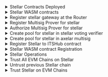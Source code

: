 <details>
<summary>Stellar Contracts Deployed</summary>

| Contract                  | TX                                                                                                          | CMD                                                                                                                                   |
| ------------------------- | ----------------------------------------------------------------------------------------------------------- | ------------------------------------------------------------------------------------------------------------------------------------- |
| `AxelarGateway`           | https://stellar.expert/explorer/testnet/tx/6f9502c78a4ee9ae7299d3ab21da3c81ddfe1a30bd87bb0c2ffb057f532af31b | `ts-node stellar/deploy-contract.js deploy AxelarGateway --version v1.0.0 --minimum-rotation-delay 3600 --previous-signers-retention 15` |
| `AxelarOperators`         | https://stellar.expert/explorer/testnet/tx/1dcf9f86d789491bc309afbb1bf410e5ae31f57b07e1826449ef1fec76fdddde | `ts-node stellar/deploy-contract.js deploy AxelarOperators --version v1.0.0`                                                             |
| `AxelarGasService`        | https://stellar.expert/explorer/testnet/tx/86dca8168173ca1554ceb895bfcc9e0b5265a0ea99af9bdd672919e8dd64cfb5 | `ts-node stellar/deploy-contract.js deploy AxelarGasService --version v1.0.0`                                                            |
| `Upgrader`                | https://stellar.expert/explorer/testnet/tx/261741e64e56fe938365f651fb5c918d1d2ec172d1c148559cdfe3d31b163806 | `ts-node stellar/deploy-contract.js deploy Upgrader --version v1.0.0`                                                                    |
| `InterchainTokenService ` | https://stellar.expert/explorer/testnet/tx/4882c685c2da6ed45945a98c9eb3251a6e5149b82d48e17e1cd46b7df4510dac | `ts-node stellar/deploy-contract.js deploy InterchainTokenService --version v1.0.0`                                                      |
| `AxelarExample`           | https://stellar.expert/explorer/testnet/tx/faee5419b86ab4bab3bab67400b79246da6b205226a17380ddecfc5d44579c8e | `ts-node stellar/deploy-contract.js deploy AxelarExample --wasm-path artifacts/stellar_example-v1.0.0.optimized.wasm`                    |

</details>

<details>
<summary>Stellar WASM contracts</summary>

| Contract         | TX                                                                                                      | CMD                                                                                                                                                     |
| ---------------- | ------------------------------------------------------------------------------------------------------- | ------------------------------------------------------------------------------------------------------------------------------------------------------- |
| `VotingVerifier` | https://testnet.axelarscan.io/account/axelar1a4wt84rllhuwpdvymj4tql6cugfsmdmau9ufmzcm329yx9st96eqx05uam | `ts-node ./cosmwasm/deploy-contract.js instantiate -c VotingVerifier --fetchCodeId --instantiate2 --admin "axelar1zlr7e5qf3sz7yf890rkh9tcnu87234k6k7ytd9"` |
| `Gateway`        | https://testnet.axelarscan.io/account/axelar1h5mvyzjjara9a5jk4psayas6pg9c55llay02mmaprzmfk5r6epfqqadvs4 | `ts-node ./cosmwasm/deploy-contract.js instantiate -c Gateway --fetchCodeId --instantiate2 --admin "axelar1zlr7e5qf3sz7yf890rkh9tcnu87234k6k7ytd9"`        |
| `MultisigProver` | https://testnet.axelarscan.io/account/axelar1cypnpcqk4zpk32stl7dutv3cdnag0q2v5a7dzfxh4jukrzxagxpqgjl5sr | `ts-node ./cosmwasm/deploy-contract.js instantiate -c MultisigProver --fetchCodeId --instantiate2 --admin "axelar1zlr7e5qf3sz7yf890rkh9tcnu87234k6k7ytd9"` |

</details>

<details>
<summary>Register stellar gateway at the Router</summary>

```
➜  axelar-contract-deployments git:(release/2025-q1-devnet) ✗ ts-node cosmwasm/submit-proposal.js execute \
  -c Router \
  -t "Register Gateway for stellar" \
  -d "Register Gateway address for stellar at Router contract" \
  --deposit $DEPOSIT_VALUE \
  --msg "{
    \"register_chain\": {
      \"chain\": \"stellar-2025-q1\",
      \"gateway_address\": \"$GATEWAY\",
      \"msg_id_format\": \"hex_tx_hash_and_event_index\"
      }
    }"
Encoded /cosmwasm.wasm.v1.ExecuteContractProposal: {
  "title": "Register Gateway for stellar",
  "description": "Register Gateway address for stellar at Router contract",
  "runAs": "axelar10d07y265gmmuvt4z0w9aw880jnsr700j7v9daj",
  "contract": "axelar1d9atnamjjhtc46zmzyc202llqs0rhtxnphs6mkjurekath3mkgtq7hsk93",
  "msg": {
    "register_chain": {
      "chain": "stellar-2025-q1",
      "gateway_address": "axelar1h5mvyzjjara9a5jk4psayas6pg9c55llay02mmaprzmfk5r6epfqqadvs4",
      "msg_id_format": "hex_tx_hash_and_event_index"
    }
  },
  "funds": []
}

Proceed with proposal submission? (y/n) y

Proposal submitted: 238
```

</details>

<details>
<summary>Register Multisig Prover for stellar</summary>

```
➜  axelar-contract-deployments git:(release/2025-q1-devnet) ✗ ts-node cosmwasm/submit-proposal.js execute \
  -c Coordinator \
  -t "Register Multisig Prover for stellar" \
  -d "Register Multisig Prover address for stellar at Coordinator contract" \
  --deposit $DEPOSIT_VALUE \
  --msg "{
    \"register_prover_contract\": {
      \"chain_name\": \"stellar-2025-q1\",
      \"new_prover_addr\": \"$MULTISIG_PROVER\"
    }
  }"
Encoded /cosmwasm.wasm.v1.ExecuteContractProposal: {
  "title": "Register Multisig Prover for stellar",
  "description": "Register Multisig Prover address for stellar at Coordinator contract",
  "runAs": "axelar10d07y265gmmuvt4z0w9aw880jnsr700j7v9daj",
  "contract": "axelar1rwy79m8u76q2pm3lrxednlgtqjd8439l7hmctdxvjsv2shsu9meq8ntlvx",
  "msg": {
    "register_prover_contract": {
      "chain_name": "stellar-2025-q1",
      "new_prover_addr": "axelar1cypnpcqk4zpk32stl7dutv3cdnag0q2v5a7dzfxh4jukrzxagxpqgjl5sr"
    }
  },
  "funds": []
}

Proceed with proposal submission? (y/n) y

Proposal submitted: 239
```

</details>

<details>
<summary>Authorize Multisig Prover for stellar</summary>

```
➜  axelar-contract-deployments git:(release/2025-q1-devnet) ✗ ts-node cosmwasm/submit-proposal.js execute \
  -c Multisig \
  -t "Authorize Multisig Prover for stellar" \
  -d "Authorize Multisig Prover address for stellar at Multisig contract" \
  --deposit $DEPOSIT_VALUE \
  --msg "{
    \"authorize_callers\": {
      \"contracts\": {
        \"$MULTISIG_PROVER\": \"stellar-2025-q1\"
      }
    }
  }"
Encoded /cosmwasm.wasm.v1.ExecuteContractProposal: {
  "title": "Authorize Multisig Prover for stellar",
  "description": "Authorize Multisig Prover address for stellar at Multisig contract",
  "runAs": "axelar10d07y265gmmuvt4z0w9aw880jnsr700j7v9daj",
  "contract": "axelar14a4ar5jh7ue4wg28jwsspf23r8k68j7g5d6d3fsttrhp42ajn4xq6zayy5",
  "msg": {
    "authorize_callers": {
      "contracts": {
        "axelar1cypnpcqk4zpk32stl7dutv3cdnag0q2v5a7dzfxh4jukrzxagxpqgjl5sr": "stellar-2025-q1"
      }
    }
  },
  "funds": []
}

Proceed with proposal submission? (y/n) y

Proposal submitted: 240
```

</details>

<details>
<summary>Create pool for stellar in stellar voting verifier</summary>

```
➜  axelar-contract-deployments git:(release/2025-q1-devnet) ✗ ts-node cosmwasm/submit-proposal.js execute \
  -c Rewards \
  -t "Create pool for stellar in stellar voting verifier" \
  -d "Create pool for stellar in stellar voting verifier" \
  --deposit $DEPOSIT_VALUE \
  --msg "{
    \"create_pool\": {
      \"params\": {
        \"epoch_duration\": \"100\",
        \"participation_threshold\": [\"7\", \"10\"],
        \"rewards_per_epoch\": \"100\"
      },
      \"pool_id\": {
        \"chain_name\": \"stellar-2025-q1\",
        \"contract\": \"$VOTING_VERIFIER\"
      }
    }
  }"
Encoded /cosmwasm.wasm.v1.ExecuteContractProposal: {
  "title": "Create pool for stellar in stellar voting verifier",
  "description": "Create pool for stellar in stellar voting verifier",
  "runAs": "axelar10d07y265gmmuvt4z0w9aw880jnsr700j7v9daj",
  "contract": "axelar1harq5xe68lzl2kx4e5ch4k8840cgqnry567g0fgw7vt2atcuugrqfa7j5z",
  "msg": {
    "create_pool": {
      "params": {
        "epoch_duration": "14845",
        "participation_threshold": [
          "7",
          "10"
        ],
        "rewards_per_epoch": "100"
      },
      "pool_id": {
        "chain_name": "stellar-2025-q1",
        "contract": "axelar1a4wt84rllhuwpdvymj4tql6cugfsmdmau9ufmzcm329yx9st96eqx05uam"
      }
    }
  },
  "funds": []
}

Proceed with proposal submission? (y/n) y

Proposal submitted: 241
```

</details>

<details>
<summary>Create pool for stellar in axelar multisig</summary>

```
➜  axelar-contract-deployments git:(release/2025-q1-devnet) ✗ ts-node cosmwasm/submit-proposal.js execute \
  -c Rewards \
  -t "Create pool for stellar in axelar multisig" \
  -d "Create pool for stellar in axelar multisig" \
  --deposit $DEPOSIT_VALUE \
  --msg "{
    \"create_pool\": {
      \"params\": {
        \"epoch_duration\": \"100\",
        \"participation_threshold\": [\"7\", \"10\"],
        \"rewards_per_epoch\": \"100\"
      },
      \"pool_id\": {
        \"chain_name\": \"stellar-2025-q1\",
        \"contract\": \"$MULTISIG\"
      }
    }
  }"
Encoded /cosmwasm.wasm.v1.ExecuteContractProposal: {
  "title": "Create pool for stellar in axelar multisig",
  "description": "Create pool for stellar in axelar multisig",
  "runAs": "axelar10d07y265gmmuvt4z0w9aw880jnsr700j7v9daj",
  "contract": "axelar1harq5xe68lzl2kx4e5ch4k8840cgqnry567g0fgw7vt2atcuugrqfa7j5z",
  "msg": {
    "create_pool": {
      "params": {
        "epoch_duration": "14845",
        "participation_threshold": [
          "7",
          "10"
        ],
        "rewards_per_epoch": "100"
      },
      "pool_id": {
        "chain_name": "stellar-2025-q1",
        "contract": "axelar14a4ar5jh7ue4wg28jwsspf23r8k68j7g5d6d3fsttrhp42ajn4xq6zayy5"
      }
    }
  },
  "funds": []
}

Proceed with proposal submission? (y/n) y

Proposal submitted: 242
```

</details>

<details>
<summary>Register Stellar to ITSHub contract</summary>

```
➜  axelar-contract-deployments git:(release/2025-q1-devnet) ✗ ts-node cosmwasm/submit-proposal.js \
    its-hub-register-chains $CHAIN \
    -t "Register $CHAIN on ITS Hub" \
    -d "Register $CHAIN on ITS Hub" \
    --deposit $DEPOSIT_VALUE
Encoded /cosmwasm.wasm.v1.ExecuteContractProposal: {
  "title": "Register stellar-2025-q1 on ITS Hub",
  "description": "Register stellar-2025-q1 on ITS Hub",
  "runAs": "axelar10d07y265gmmuvt4z0w9aw880jnsr700j7v9daj",
  "contract": "axelar1aqcj54lzz0rk22gvqgcn8fr5tx4rzwdv5wv5j9dmnacgefvd7wzsy2j2mr",
  "msg": {
    "register_chains": {
      "chains": [
        {
          "chain": "stellar-2025-q1",
          "its_edge_contract": "CCXT3EAQ7GPQTJWENU62SIFBQ3D4JMNQSB77KRPTGBJ7ZWBYESZQBZRK",
          "truncation": {
            "max_uint": "170141183460469231731687303715884105727",
            "max_decimals_when_truncating": 255
          }
        }
      ]
    }
  },
  "funds": []
}

Proceed with proposal submission? (y/n) y

Proposal submitted: 243

https://testnet.axelarscan.io/proposal/243
```

</details>

<details>
<summary>Stellar WASM contract Registration</summary>

| Operation                     | TX                                                                                                 | CMD                                                                                                             |
| ----------------------------- | -------------------------------------------------------------------------------------------------- | --------------------------------------------------------------------------------------------------------------- |
| `Create genesis verifier set` | https://stagenet.axelarscan.io/tx/C60A4A5A1A31D047B75D24C7A3017C682F4D3D349DB54FD7015A72FD30F7A40B | `axd tx wasm execute $MULTISIG_PROVER '"update_verifier_set"' --from amplifier --gas auto --gas-adjustment 1.2` |

</details>

<details>
<summary>Stellar Operations</summary>

| Ops             | TX                                                                                                          | CMD                              |
| --------------- | ----------------------------------------------------------------------------------------------------------- | -------------------------------- |
| `Rotate Signer` | https://stellar.expert/explorer/testnet/tx/1826e00ce3856e9b25711d9168a4d43f4149b4f551d7b0a96ac961de2194f842 | `ts-node stellar/gateway.js rotate` |

</details>

<details>
<summary>Trust All EVM Chains on Stellar</summary>

```
ts-node stellar/its.js add-trusted-chains all
Wallet address: GBP4FSAOFV5O72AB3YQRDCYVD47W4N7KQK3OJODXSU3OBPNGKX4SQTJ3

Wallet balances: 9962.4203987 XLM

Wallet sequence: 2418066587705

Proceed with action addTrustedChains (y/n) y

Missing InterchainTokenService edge contract for chain: Centrifuge

Missing InterchainTokenService edge contract for chain: Hedera

set_trusted_chain: ethereum-sepolia

Is trusted chain tx: a0bc647315a843c4225baa400edcfef47aee12f2cb348ffe33ec0d9ed9d515f3

set_trusted_chain tx: 4a7ef3d5db1fdd2143e76d00057d422064ff160d45de59eeedc228d90e175064

Successfully added trusted chain: ethereum-sepolia

set_trusted_chain: Avalanche

Is trusted chain tx: f02077dadc52e8edcd57d0edebc1217d46fe8806f64bde90b8b9bac98350cc9d

set_trusted_chain tx: 893691c04ae6d51496fb7fc75f9c73c429e30ea24b7a896124eb38f4c3f7bda4

Successfully added trusted chain: Avalanche

set_trusted_chain: Fantom

Is trusted chain tx: 796567cad33d7c0b4b6909b6c6837501e7cba833aad2b8022a3b3e15b6a59a10

set_trusted_chain tx: 6989c39a84974016f9c72ee705d584db8663549e7e55f583a8d54c5c16f0dd5d

Successfully added trusted chain: Fantom

set_trusted_chain: Moonbeam

Is trusted chain tx: 28fd48f7bcf2ac7ff21a3acb539f80a1bbfd37949627272e812c4ee1fd3bade3

set_trusted_chain tx: f239c40b4fefa9235b9b15c90500bd94c5ee28a4614631e6db4eb0d257be95b4

Successfully added trusted chain: Moonbeam

set_trusted_chain: binance

Is trusted chain tx: 941b88f181c806a3af426e9dd691bee6f9e2f82980d9a9a8b1d78d037056c2ff

set_trusted_chain tx: 38fe2ebef696e0686d0204d8b70f7d810686d2cd8900f72f8692d6332fbf7040

Successfully added trusted chain: binance

set_trusted_chain: celo

Is trusted chain tx: efe441c5c66c4effe00f9599452769dce99b94b6d057142236038d5eca99023c

set_trusted_chain tx: 986f49358a6628646be49803d728723ab1b761fbe26d17bd89791173ebe7cca0

Successfully added trusted chain: celo

set_trusted_chain: kava

Is trusted chain tx: 13c317c22acabcf4f2787cbe3c386d8dfe674ef705a8fdefef2be4a90f553599

set_trusted_chain tx: cf8bc5afaf4e3b274713e8c756c5b3d19ece561abfaeedf3bb884eaff73a1bcf

Successfully added trusted chain: kava

set_trusted_chain: filecoin-2

Is trusted chain tx: 9a941b6927f674fa2d5d2884cefd88559b29776199a5d1b4e9e7010e75559739

set_trusted_chain tx: 667fa72e65d2f285d55e09462cccd2a7f949e2a8007b10c6d0f225332ce0f57c

Successfully added trusted chain: filecoin-2

set_trusted_chain: scroll

Is trusted chain tx: b35549b6968c68c5ae99b1cfa1898ad8e4f4236a46d25e2217f6adb32a2b570c

set_trusted_chain tx: 93d0d141ef98a28ba651fb9b2bfdd0293a486caa7a215d86395621b74ce772d3

Successfully added trusted chain: scroll

set_trusted_chain: immutable

Is trusted chain tx: e5951b7ff7f92f683c6e117bc04bdd0c199fde8f38bea6fd8bfaae36a69b7c72

set_trusted_chain tx: f78177aa475cfa0443ee09372852d2dd658b62ca98b0db9affc266729daddecc

Successfully added trusted chain: immutable

set_trusted_chain: arbitrum-sepolia

Is trusted chain tx: ca22894b0106e7199e4a26c8a5ac22eca6372b8eae71ff5396c3aaa873dcca2d

set_trusted_chain tx: 04558755b936ecef865385d2834fd24d04ef95ef0884c74531f5505ff5b0f2d3

Successfully added trusted chain: arbitrum-sepolia

set_trusted_chain: fraxtal

Is trusted chain tx: be8d2af620a65ba4eac9e190b2da26275468648b4c572990364f7f3a1f621fc5

set_trusted_chain tx: d680e426e11a8a465ac42dead2b26547737742f9e576af4e9ae293a1b6c62779

Successfully added trusted chain: fraxtal

set_trusted_chain: optimism-sepolia

Is trusted chain tx: 55dd87eb8553624be61c44be7ef98dc3c525e99933c0b1251420eec546ef45a7

set_trusted_chain tx: 56ddd3a48d7046a3ce2b85a096ba59054d66966fca069765d1cf7d963217cd92

Successfully added trusted chain: optimism-sepolia

set_trusted_chain: base-sepolia

Is trusted chain tx: c451e9387113e8b6c8942ac0e6e72df72befde4da22d99a800695edd553c5fdf

set_trusted_chain tx: 8578b4d13b9a5616db6ecc58a41520d1df5165bdf9a98cbd055f171248396ad1

Successfully added trusted chain: base-sepolia

set_trusted_chain: blast-sepolia

Is trusted chain tx: d2e75b148c9509291ede65aaec4a2009a92c3211fdc9b33d4abb7a7e474b1aea

set_trusted_chain tx: 69fd80412375233b8ebdfa151d18282cc173404060b15643a4e8cba67021ce6f

Successfully added trusted chain: blast-sepolia

set_trusted_chain: mantle-sepolia

Is trusted chain tx: 353d18bb0b7251c07a4371b47f138ac0f83cf4304244fd5a8a0297638848f89d

set_trusted_chain tx: 724b7f78564f5ae6315b80d710617fb6602da9d6d130c18e7093cd361500cf97

Successfully added trusted chain: mantle-sepolia

set_trusted_chain: polygon-sepolia

Is trusted chain tx: 5a0fd4f4e993677af40da2812690811e491614b854ffe161dbb88ea3aaad6f90

set_trusted_chain tx: a214c7326fa7a18256f27d86d0aca5913a3d46d1ef1cbebb42a368ad17b8ce29

Successfully added trusted chain: polygon-sepolia

set_trusted_chain: linea-sepolia

Is trusted chain tx: 9a3f6d5ef3265618be52402ab67ce9a43dbd54a6f051fcb962e520c859764f4b

set_trusted_chain tx: 421e12889fdc907725378b31fa61f3a9845af72e565354a8dea6801f72ff4156

Successfully added trusted chain: linea-sepolia

set_trusted_chain: flow

Is trusted chain tx: 382a072f3a47536c43e6393fb3f79d9630dcaf4ba1af0a0b3b492aa9b698657a

Successfully added trusted chain: flow

set_trusted_chain: sui

Is trusted chain tx: 9bd4ee16cffa41f14f2ae0f97db6dfcf529d39b2a3390ea601f515a3237fd990

set_trusted_chain tx: 084576b1420dd1e56589002af9926800cca76840535811576a9529fb53e22eb0

Successfully added trusted chain: sui

set_trusted_chain: xrpl-evm-test-1

Is trusted chain tx: 4534c686cad9dcafebbce45c67d3e3bbcace4aac291ae9bb10a288a8e90d8f4e

set_trusted_chain tx: 64891a8ffcaeefb9550079afa8e901b5d4c65302cffef113a2b9fbf7b41b7ac0

Successfully added trusted chain: xrpl-evm-test-1

set_trusted_chain: xrpl-evm

Is trusted chain tx: 15d29606b0cf20e1f775bd14b42b77e0c2756483d904a3b28ad6ba46036ca3a4

set_trusted_chain tx: 4def86798a6cd54b84462ae83c513c1bd75949fe0a4e4db3878925db4896eea1

Successfully added trusted chain: xrpl-evm

set_trusted_chain: stellar-2024-q4

Is trusted chain tx: d3539289d6c9294669a69f8475850b5e43bb486a9fc8271be8addfe02a0ffbf3

set_trusted_chain tx: 41907dfef3e14dec66e9913d1f4bab11a53f89457f5def7202658fd96ae8e6af

Successfully added trusted chain: stellar-2024-q4

set_trusted_chain: stellar-2025-q1

Is trusted chain tx: f5d708fba20a35896a308a2b041f27acd0135206d3917d610fee3b6fa7f29f59

set_trusted_chain tx: 10c362311b49c7b213e926b115e0f48416177f916619347e9e70dfb23d3760e9

Successfully added trusted chain: stellar-2025-q1
```

</details>

<details>
<summary>Untrust previous Stellar chain</summary>

```
ts-node stellar/its.js remove-trusted-chains stellar-2024-q4
Wallet address: GBP4FSAOFV5O72AB3YQRDCYVD47W4N7KQK3OJODXSU3OBPNGKX4SQTJ3

Wallet balances: 9955.3214594 XLM

Wallet sequence: 2418066587795

Proceed with action removeTrustedChains (y/n) y

remove_trusted_chain: stellar-2024-q4

Is trusted chain tx: 7a88abbe3647e1f35df9b0bc7877c27d2ab5dfafe9efac1edf11950eadf37651

remove_trusted_chain tx: 9e34e88cc6c8ea6a83865e16e37502191aa74f9a9feadf74784d8235305aa6af

Successfully removed trusted chain: stellar-2024-q4
```

</details>

<details>
<summary>Trust Stellar on EVM Chains </summary>

Completed

</details>
